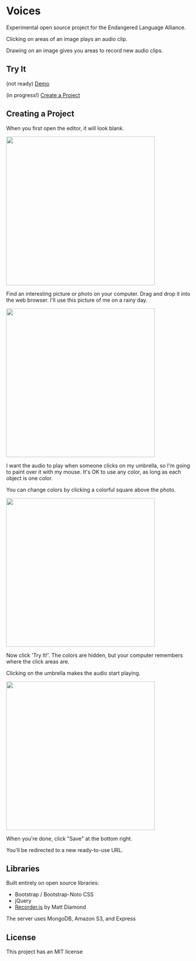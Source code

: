 # Voices

Experimental open source project for the Endangered Language Alliance.

Clicking on areas of an image plays an audio clip.

Drawing on an image gives you areas to record new audio clips.

## Try It

(not ready) <a href="http://slang-group.github.io/voices/demo.html">Demo</a>

(in progress!) <a href="http://slang-group.github.io/voices/create.html">Create a Project</a>

## Creating a Project

When you first open the editor, it will look blank.

<img src="https://raw.githubusercontent.com/slang-group/voices/gh-pages/demo/screenshots/1.png" width="400"/>

Find an interesting picture or photo on your computer. Drag and drop it into the web browser.
I'll use this picture of me on a rainy day.

<img src="https://raw.githubusercontent.com/slang-group/voices/gh-pages/demo/screenshots/2.png" width="400"/>

I want the audio to play when someone clicks on my umbrella, so I'm going to paint over it
with my mouse. It's OK to use any color, as long as each object is one color.

You can change colors by clicking a colorful square above the photo.

<img src="https://raw.githubusercontent.com/slang-group/voices/gh-pages/demo/screenshots/3.png" width="400"/>

Now click 'Try It!'. The colors are hidden, but your computer remembers where the click areas are.

Clicking on the umbrella makes the audio start playing.

<img src="https://raw.githubusercontent.com/slang-group/voices/gh-pages/demo/screenshots/4.png" width="400"/>

When you're done, click "Save" at the bottom right.

You'll be redirected to a new ready-to-use URL.

## Libraries

Built entirely on open source libraries:

* Bootstrap / Bootstrap-Noto CSS
* jQuery
* <a href="https://github.com/mattdiamond/Recorderjs">Recorder.js</a> by Matt Diamond

The server uses MongoDB, Amazon S3, and Express

## License

This project has an MIT license
